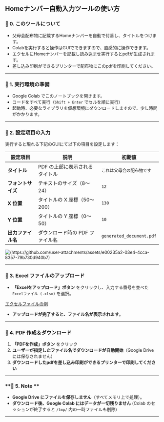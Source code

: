 ## **Homeナンバー自動入力ツールの使い方**

### **📌 0. このツールについて**
- 父母会配布物に記載するHomeナンバーを自動で付番し、タイトルをつけます。
- Colabを実行すると操作はGUIでできますので、直感的に操作できます。
- エクセルにHomeナンバーを記載し読み込ませ実行するとpdfが生成されます。
- 差し込み印刷ができるプリンターで配布物にこのpdfを印刷してください。

---

### **📌 1. 実行環境の準備**
- Google Colab でこのノートブックを開きます。
- コードをすべて実行（`Shift + Enter` でセルを順に実行）
- 起動時、必要なライブラリを仮想環境にダウンロードしますので、少し時間がかかります。

---

### **📌 2. 設定項目の入力**
実行すると現れる下記のGUIにて以下の項目を設定します：

| 設定項目 | 説明 | 初期値 |
|----------|------|------|
| **タイトル** | PDF の上部に表示されるタイトル | `これは父母会の配布物です` |
| **フォントサイズ** | テキストのサイズ（8〜24） | `12` |
| **X 位置** | タイトルの X 座標（50〜200） | `130` |
| **Y 位置** | タイトルの Y 座標（0〜50） | `10` |
| **出力ファイル名** | ダウンロード時の PDF ファイル名 | `generated_document.pdf` |

![(https://github.com/user-attachments/assets/e00235a2-03e4-4cca-8357-79b730d940b7)](https://github.com/user-attachments/assets/e00235a2-03e4-4cca-8357-79b730d940b7)

---

### **📌 3. Excel ファイルのアップロード**
- **「Excelをアップロード」ボタン** をクリックし、入力する番号を並べた `Excelファイル (.xlsx)` を選択。

[エクセルファイルの例](https://github.com/taka-too/home_num_pdf_gen/raw/refs/heads/main/example_home_num.xlsx)

- **アップロードが完了すると、ファイル名が表示されます**。

---

### **📌 4. PDF 作成＆ダウンロード**
1. **「PDFを作成」ボタン** をクリック
2. **ユーザーが指定したファイル名でダウンロードが自動開始**（Google Drive には保存されません）
3. **ダウンロードしたpdfを差し込み印刷ができるプリンターで印刷してください**

---

### **📌 5. Note **
- **Google Drive にファイルを保存しません**（すべてメモリ上で処理）。
- **ダウンロード後、Google Colab にはデータが一切残りません** (Colab のセッションが終了すると `/tmp/` 内の一時ファイルも削除)

---

